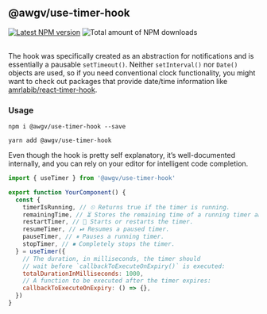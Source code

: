 ## @awgv/use-timer-hook

[![Latest NPM version](https://img.shields.io/npm/v/@awgv/use-timer-hook/latest)](https://www.npmjs.com/package/@awgv/use-timer-hook)
![Total amount of NPM downloads](https://img.shields.io/npm/dt/@awgv/use-timer-hook)
<br>
<br>

The hook was specifically created as an abstraction for notifications and is essentially a pausable `setTimeout()`. Neither `setInterval()` nor `Date()` objects are used, so if you need conventional clock functionality, you might want to check out packages that provide date/time information like [amrlabib/react-timer-hook](https://github.com/amrlabib/react-timer-hook).

### Usage

```
npm i @awgv/use-timer-hook --save
```

```
yarn add @awgv/use-timer-hook
```

Even though the hook is pretty self explanatory, it’s well-documented internally, and you can rely on your editor for intelligent code completion.

```javascript
import { useTimer } from '@awgv/use-timer-hook'

export function YourComponent() {
  const {
    timerIsRunning, // ⏲ Returns true if the timer is running.
    remainingTime, // ⏳ Stores the remaining time of a running timer and updates when the timer is paused or restarted.
    restartTimer, // 🔁 Starts or restarts the timer.
    resumeTimer, // ⏯ Resumes a paused timer.
    pauseTimer, // ⏸ Pauses a running timer.
    stopTimer, // ⏹ Completely stops the timer.
  } = useTimer({
    // The duration, in milliseconds, the timer should
    // wait before `callbackToExecuteOnExpiry()` is executed:
    totalDurationInMilliseconds: 1000,
    // A function to be executed after the timer expires:
    callbackToExecuteOnExpiry: () => {},
  })
}
```
